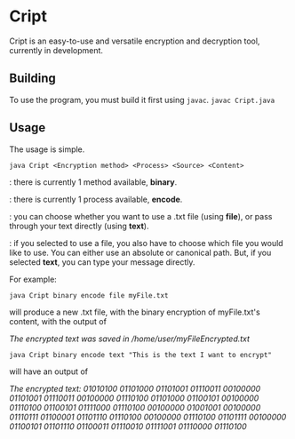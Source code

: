 # Cript
Cript is an easy-to-use and versatile encryption and decryption tool, currently in development.

## Building
To use the program, you must build it first using `javac`.
`javac Cript.java`

## Usage
The usage is simple.

`java Cript <Encryption method> <Process> <Source> <Content>`

*<Encryption method>*: there is currently 1 method available, **binary**.

*<Process>*: there is currently 1 process available, **encode**.

*<Source>*: you can choose whether you want to use a .txt file (using **file**), or pass through your text directly (using **text**).

*<Content>*: if you selected to use a file, you also have to choose which file you would like to use. You can either use an absolute or canonical path. But, if you selected **text**, you can type your message directly.


For example:

`java Cript binary encode file myFile.txt` 

will produce a new .txt file, with the binary encryption of myFile.txt's content, with the output of

*The encrypted text was saved in /home/user/myFileEncrypted.txt*

`java Cript binary encode text "This is the text I want to encrypt"`

will have an output of

*The encrypted text: 01010100 01101000 01101001 01110011 00100000 01101001 01110011 00100000 01110100 01101000 01100101 00100000 01110100 01100101 01111000 01110100 00100000 01001001 00100000 01110111 01100001 01101110 01110100 00100000 01110100 01101111 00100000 01100101 01101110 01100011 01110010 01111001 01110000 01110100*
